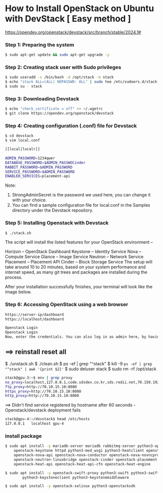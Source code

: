 # How to Install OpenStack on Ubuntu with DevStack [ Easy method ]

https://opendev.org/openstack/devstack/src/branch/stable/2024.1#


### Step 1: Preparing the system

```sh
$ sudo apt-get update && sudo apt-get upgrade -y
```

### Step 2: Creating stack user with Sudo privileges
```sh
$ sudo useradd -s /bin/bash -d /opt/stack -m stack
$ echo "stack ALL=(ALL) NOPASSWD: ALL" | sudo tee /etc/sudoers.d/stack
$ sudo su - stack
```


### Step 3: Downloading Devstack
```sh
$ echo "check_certificate = off" >> ~/.wgetrc
$ git clone https://opendev.org/openstack/devstack
```

### Step 4: Creating configuration (.conf) file for Devstack
```sh
$ cd devstack
$ vim local.conf

[[local|localr]]
 
ADMIN_PASSWORD=1234qwer
DATABASE_PASSWORD=$ADMIN_PASSWOCinder
RABBIT_PASSWORD=$ADMIN_PASSWORD
SERVICE_PASSWORD=$ADMIN_PASSWORD
ENABLED_SERVICES=placement-api
```

Note:
1. StrongAdminSecret is the password we used here, you can change it with your choice.
2. You can find a sample configuration file for local.conf in the Samples directory under the Devstack repository.

### Step 5: Installing Openstack with Devstack
```sh
$ ./stack.sh
```

The script will install the listed features for your OpenStack environment –

Horizon – OpenStack Dashboard
Keystone – Identity Service
Nova – Compute Service
Glance – Image Service
Neutron – Network Service
Placement – Placement API
Cinder – Block Storage Service
The setup will take around 10 to 20 minutes, based on your system performance and internet speed, as many git trees and packages are installed during the process.

After your installation successfully finishes, your terminal will look like the image below.


### Step 6: Accessing OpenStack using a web browser
```sh 
https://server-ip/dashboard
https://localhost/dashboard

Openstack Login
Openstack Login
Now, enter the credentials. You can also log in as admin here, by having User Name as admin & for Password using the one we added to local.conf file.
```

## ==> reinstall reset all 
$  ./unstack.sh
$  ./clean.sh
$ ps -ef | grep  "^stack"
$ kill -9 `ps -ef | grep  "^stack" | awk '{print $2}'`
$ sudo  deluser stack
$ sudo  rm  -rf /opt/stack

```sh
stack@gpu-3:~$ env | grep proxy
no_proxy=localhost,127.0.0.1,code.sdsdev.co.kr,sds.redii.net,70.150.192.213,70.150.192.231,70.150.192.119,70.60.31.37,70.60.31.51,70.70.202.215,70.60.31.41,70.60.31.47,70.60.31.38,70.60.31.36,70.60.31.72,70.60.31.104,70.60.31.106,70.60.192.231,70.60.31.103,70.150.192.201,70.150.192.202,192.168.137.3,192.168.137.101,192.168.137.102,192.168.137.103,192.168.137.104,192.168.137.105
ftp_proxy=http://70.10.15.10:8080
https_proxy=http://70.10.15.10:8080
http_proxy=http://70.10.15.10:8080
```



==> Didn't find service registered by hostname after 60 seconds - Openstack/devstack deployment fails

```sh
stack@gpu-4:~/devstack$ head /etc/hosts
127.0.0.1	localhost gpu-4
```


### install package 
```sh
$ sudo apt install -y mariadb-server mariadb rabbitmq-server python3-openstackclient memcached python3-memcached  \
	openstack-keystone httpd python3-mod_wsgi python3-heatclient openstack-glance openstack-neutron openstack-neutron-ml2 \
	openstack-nova-api openstack-nova-conductor openstack-nova-novncproxy openstack-nova-scheduler \
	openstack-neutron-linuxbridge openstack-cinder openstack-placement-api openstack-dashboard openstack-heat-common \
	openstack-heat-api openstack-heat-api-cfn openstack-heat-engine

$ sudo apt install -y openstack-swift-proxy python3-swift python3-swiftclient rdo-release 
        python3-keystoneclient python3-keystonemiddleware

$ sudo apt install -y openstack-selinux python3-openstacksdk
```

